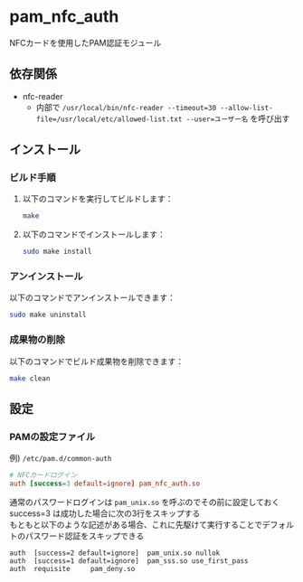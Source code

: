 # pam_nfc_auth

NFCカードを使用したPAM認証モジュール

## 依存関係

- nfc-reader
  - 内部で `/usr/local/bin/nfc-reader --timeout=30 --allow-list-file=/usr/local/etc/allowed-list.txt --user=ユーザー名` を呼び出す

## インストール

### ビルド手順

1. 以下のコマンドを実行してビルドします：

   ```bash
   make
   ```

2. 以下のコマンドでインストールします：

   ```bash
   sudo make install
   ```

### アンインストール

以下のコマンドでアンインストールできます：

```bash
sudo make uninstall
```

### 成果物の削除

以下のコマンドでビルド成果物を削除できます：

```bash
make clean
```

## 設定

### PAMの設定ファイル

例) `/etc/pam.d/common-auth`

```conf
# NFCカードログイン
auth [success=3 default=ignore] pam_nfc_auth.so
```

通常のパスワードログインは `pam_unix.so` を呼ぶのでその前に設定しておく  
success=3 は成功した場合に次の3行をスキップする  
もともと以下のような記述がある場合、これに先駆けて実行することでデフォルトのパスワード認証をスキップできる

```
auth  [success=2 default=ignore]  pam_unix.so nullok
auth  [success=1 default=ignore]  pam_sss.so use_first_pass
auth  requisite     pam_deny.so
```
